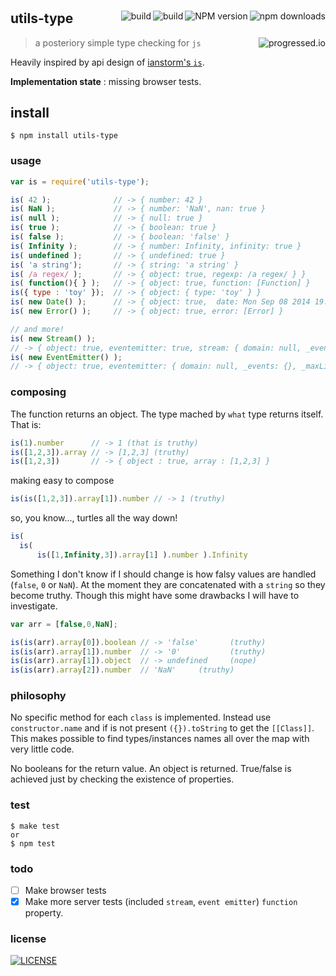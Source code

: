 #

[<img alt="npm downloads" src="http://img.shields.io/npm/dm/utils-type.svg?style=flat-square" align="right"/>](http://img.shields.io/npm/dm/utils-type.svg)
[<img alt="NPM version" src="http://img.shields.io/npm/v/utils-type.svg?style=flat-square" align="right"/>](http://www.npmjs.org/package/utils-type)
[<img alt="build" src="http://img.shields.io/travis/stringparser/utils-type/master.svg?style=flat-square" align="right"/>](https://travis-ci.org/stringparser/utils-type/builds)
[<img alt="build" src="http://img.shields.io/badge/node-%3E=0.6-green.svg?style=flat-square" align="right"/>](https://travis-ci.org/stringparser/utils-type/builds/34802928)

## utils-type
> a posteriory simple type checking for `js` [<img alt="progressed.io" src="http://progressed.io/bar/78" align="right"/>](https://github.com/fehmicansaglam/progressed.io)

Heavily inspired by api design of [ianstorm's `is`](https://github.com/ianstormtaylor/is).

**Implementation state** : missing browser tests.

## install

    $ npm install utils-type

### usage

```js
var is = require('utils-type');

is( 42 );              // -> { number: 42 }
is( NaN );             // -> { number: 'NaN', nan: true }
is( null );            // -> { null: true }
is( true );            // -> { boolean: true }
is( false );           // -> { boolean: 'false' }
is( Infinity );        // -> { number: Infinity, infinity: true }
is( undefined );       // -> { undefined: true }
is( 'a string');       // -> { string: 'a string' }
is( /a regex/ );       // -> { object: true, regexp: /a regex/ } }
is( function(){ } );   // -> { object: true, function: [Function] }
is({ type : 'toy' });  // -> { object: { type: 'toy' } }
is( new Date() );      // -> { object: true,  date: Mon Sep 08 2014 19:10:32 GMT+0200 (CEST) }
is( new Error() );     // -> { object: true, error: [Error] }

// and more!
is( new Stream() );
// -> { object: true, eventemitter: true, stream: { domain: null, _events: {}, _maxListeners: 10 } }
is( new EventEmitter() );
// -> { object: true, eventemitter: { domain: null, _events: {}, _maxListeners: 10 } }
```

### composing

The function returns an object. The type mached by `what` type returns itself. That is:

```js
is(1).number      // -> 1 (that is truthy)
is([1,2,3]).array // -> [1,2,3] (truthy)
is([1,2,3])       // -> { object : true, array : [1,2,3] }
```
making easy to compose
```js
is(is([1,2,3]).array[1]).number // -> 1 (truthy)
```

so, you know..., turtles all the way down!
```js
is(
  is(
      is([1,Infinity,3]).array[1] ).number ).Infinity
```

Something I don't know if I should change is how falsy values are handled (`false`, `0` or `NaN`). At the moment they are concatenated with a `string` so they become truthy. Though this might have some drawbacks I will have to investigate.

```js
var arr = [false,0,NaN];

is(is(arr).array[0]).boolean // -> 'false'       (truthy)
is(is(arr).array[1]).number  // -> '0'           (truthy)
is(is(arr).array[1]).object  // -> undefined     (nope)
is(is(arr).array[2]).number  // 'NaN'     (truthy)
```

### philosophy

No specific method for each `class` is implemented. Instead use `constructor.name` and if is not present `({}).toString` to get the `[[Class]]`. This makes possible to find types/instances names all over the map with very little code.

No booleans for the return value. An object is returned. True/false is achieved just by checking the existence of properties.

### test

    $ make test
    or
    $ npm test

### todo

 - [ ] Make browser tests
 - [X] Make more server tests (included `stream`, `event emitter`)
 `function` property.

### license

[<img alt="LICENSE" src="http://img.shields.io/npm/l/utils-type.svg?style=flat-square"/>](http://opensource.org/licenses/MIT)
